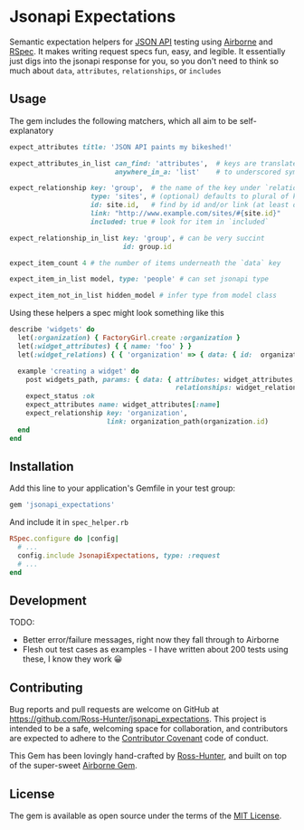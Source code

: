 # Jsonapi Expectations

Semantic expectation helpers for [JSON API](http://jsonapi.org/) testing using [Airborne](https://github.com/brooklynDev/airborne) and [RSpec](http://rspec.info/). It makes writing request specs fun, easy, and legible. It essentially just digs into the jsonapi response for you, so you don't need to think so much about `data`, `attributes`, `relationships`, or `includes`

## Usage

The gem includes the following matchers, which all aim to be self-explanatory

``` ruby
expect_attributes title: 'JSON API paints my bikeshed!'

expect_attributes_in_list can_find: 'attributes',  # keys are translated
                          anywhere_in_a: 'list'    # to underscored symbols

expect_relationship key: 'group',  # the name of the key under `relationships`
                    type: 'sites', # (optional) defaults to plural of key
                    id: site.id,   # find by id and/or link (at least one)
                    link: "http://www.example.com/sites/#{site.id}" 
                    included: true # look for item in `included`

expect_relationship_in_list key: 'group', # can be very succint
                            id: group.id

expect_item_count 4 # the number of items underneath the `data` key

expect_item_in_list model, type: 'people' # can set jsonapi type

expect_item_not_in_list hidden_model # infer type from model class
```


Using these helpers a spec might look something like this

```ruby
describe 'widgets' do
  let(:organization) { FactoryGirl.create :organization }
  let(:widget_attributes) { { name: 'foo' } }
  let(:widget_relations) { { 'organization' => { data: { id:  organization.id } } }

  example 'creating a widget' do
    post widgets_path, params: { data: { attributes: widget_attributes,
                                         relationships: widget_relations } }
    expect_status :ok
    expect_attributes name: widget_attributes[:name]
    expect_relationship key: 'organization',
                        link: organization_path(organization.id)
  end
end
```

## Installation

Add this line to your application's Gemfile in your test group:

```ruby
gem 'jsonapi_expectations'
```

And include it in `spec_helper.rb`

```ruby
RSpec.configure do |config|
  # ...
  config.include JsonapiExpectations, type: :request
  # ...
end
```

## Development

TODO:
- Better error/failure messages, right now they fall through to Airborne
- Flesh out test cases as examples - I have written about 200 tests using these, I know they work 😀

## Contributing

Bug reports and pull requests are welcome on GitHub at https://github.com/Ross-Hunter/jsonapi_expectations. This project is intended to be a safe, welcoming space for collaboration, and contributors are expected to adhere to the [Contributor Covenant](http://contributor-covenant.org) code of conduct.

This Gem has been lovingly hand-crafted by [Ross-Hunter](http://ross-hunter.com), and built on top of the super-sweet [Airborne Gem](https://github.com/brooklynDev/airborne).

## License

The gem is available as open source under the terms of the [MIT License](http://opensource.org/licenses/MIT).

